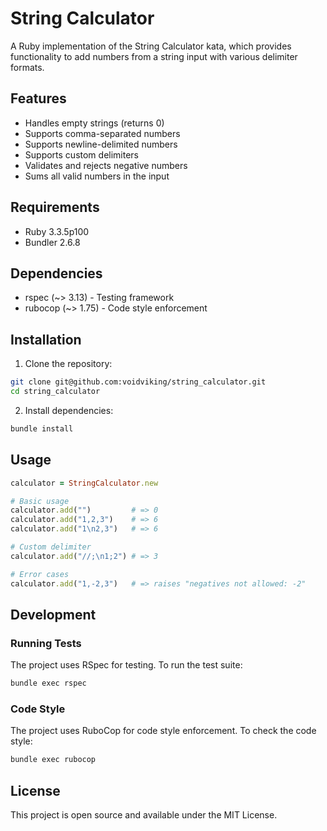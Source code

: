 # String Calculator

A Ruby implementation of the String Calculator kata, which provides functionality to add numbers from a string input with various delimiter formats.

## Features

- Handles empty strings (returns 0)
- Supports comma-separated numbers
- Supports newline-delimited numbers
- Supports custom delimiters
- Validates and rejects negative numbers
- Sums all valid numbers in the input

## Requirements

- Ruby 3.3.5p100
- Bundler 2.6.8

## Dependencies

- rspec (~> 3.13) - Testing framework
- rubocop (~> 1.75) - Code style enforcement

## Installation

1. Clone the repository:
```bash
git clone git@github.com:voidviking/string_calculator.git
cd string_calculator
```

2. Install dependencies:
```bash
bundle install
```

## Usage

```ruby
calculator = StringCalculator.new

# Basic usage
calculator.add("")         # => 0
calculator.add("1,2,3")    # => 6
calculator.add("1\n2,3")   # => 6

# Custom delimiter
calculator.add("//;\n1;2") # => 3

# Error cases
calculator.add("1,-2,3")   # => raises "negatives not allowed: -2"
```

## Development

### Running Tests

The project uses RSpec for testing. To run the test suite:

```bash
bundle exec rspec
```

### Code Style

The project uses RuboCop for code style enforcement. To check the code style:

```bash
bundle exec rubocop
```

## License

This project is open source and available under the MIT License. 